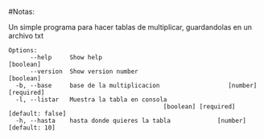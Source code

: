 #Notas:

Un simple programa para hacer tablas de multiplicar, guardandolas en un archivo txt

```
Options:
      --help     Show help                                             [boolean]
      --version  Show version number                                   [boolean]
  -b, --base     base de la multiplicacion                   [number] [required]
  -l, --listar   Muestra la tabla en consola
                                           [boolean] [required] [default: false]
  -h, --hasta    hasta donde quieres la tabla             [number] [default: 10]

```

